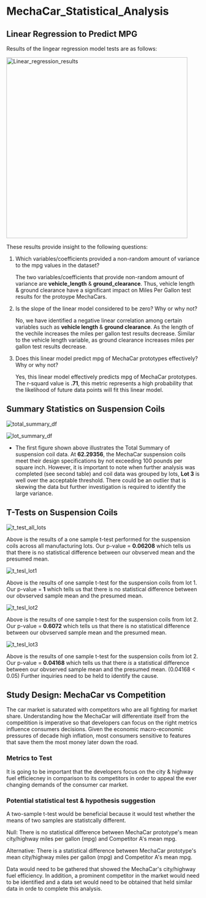 # MechaCar_Statistical_Analysis

## Linear Regression to Predict MPG

Results of the lingear regression model tests are as follows:

<img width="472" alt="Linear_regression_results" src="https://user-images.githubusercontent.com/107579508/192560288-95a314b8-02b1-4b1f-9ada-97caa7b8b9b2.png">

These results provide insight to the following questions:

1. Which variables/coefficients provided a non-random amount of variance to the mpg values in the dataset?

   The two variables/coefficients that provide non-random amount of variance are **vehicle_length** & **ground_clearance**. Thus, vehicle length & ground clearance have a significant impact on Miles Per Gallon test results for the protoype MechaCars.

2. Is the slope of the linear model considered to be zero? Why or why not?

   No, we have identified a negative linear correlation among certain variables such as **vehicle length** & **ground clearance**. As the length of the vechile increases the miles per gallon test results decrease. Similar to the vehicle length variable, as ground clearance increases miles per gallon test results decrease.

3. Does this linear model predict mpg of MechaCar prototypes effectively? Why or why not?

   Yes, this linear model effectively predicts mpg of MechaCar prototypes. The r-squard value is **.71**, this metric represents a high probability that the likelihood of future data points will fit this linear model.

## Summary Statistics on Suspension Coils

![total_summary_df](https://user-images.githubusercontent.com/107579508/192614642-24b9a209-3fcb-400f-8dce-8533b2d24e8c.png)

![lot_summary_df](https://user-images.githubusercontent.com/107579508/192614662-4bee82d2-8dae-42d5-98cf-9ee091e0ca06.png)

* The first figure shown above illustrates the Total Summary of suspension coil data. At **62.29356**, the MechaCar suspension coils meet their design specifications by not exceeding 100 pounds per square inch. However, it is important to note when further analysis was completed (see second table) and coil data was grouped by lots, **Lot 3** is well over the acceptable threshold. There could be an outlier that is skewing the data but further investigation is required to identify the large variance.

## T-Tests on Suspension Coils

![t_test_all_lots](https://user-images.githubusercontent.com/107579508/192619078-3602689d-6f61-4c78-9cf4-c5e4691f975e.png)

Above is the results of a one sample t-test performed for the suspension coils across all manufacturing lots. Our p-value = **0.06208** which tells us that there is no statistical difference between our obvserved mean and the presumed mean.

![t_tesl_lot1](https://user-images.githubusercontent.com/107579508/192619117-b0f391ce-0f9b-421a-bc83-d2e6257a2383.png)

Above is the results of one sample t-test for the suspension coils from lot 1. Our p-value = **1** which tells us that there is no statistical difference between our obvserved sample mean and the presumed mean.

![t_tesl_lot2](https://user-images.githubusercontent.com/107579508/192619126-cda645b1-eb7a-4d58-8786-24c1fb1a554f.png)

Above is the results of one sample t-test for the suspension coils from lot 2. Our p-value = **0.6072** which tells us that there is no statistical difference between our obvserved sample mean and the presumed mean.

![t_tesl_lot3](https://user-images.githubusercontent.com/107579508/192619131-a8856066-1460-4b4c-9564-7e660d8226ec.png)

Above is the results of one sample t-test for the suspension coils from lot 2. Our p-value = **0.04168** which tells us that there *is* a statistical difference between our obvserved sample mean and the presumed mean. (0.04168 < 0.05) Further inquiries need to be held to identify the cause.

## Study Design: MechaCar vs Competition

The car market is saturated with competitors who are all fighting for market share. Understanding how the MechaCar will differentiate itself from the compeitition is imperative so that developers can focus on the right metrics influence consumers decisions. Given the economic macro-economic pressures of decade high inflation, most consumers sensitive to features that save them the most money later down the road.

### Metrics to Test

It is going to be important that the developers focus on the city & highway fuel efficiecney in comparison to its competitors in order to appeal the ever changing demands of the consumer car market.

### Potential statistical test & hypothesis suggestion

A two-sample t-test would be beneficial because it would test whether the means of two samples are statistcally different. 

Null: There is no statistical difference between MechaCar prototype's mean city/highway miles per gallon (mpg) and Competitor A's mean mpg.

Alternative: There is a statistical difference between MechaCar prototype's mean city/highway miles per gallon (mpg) and Competitor A's mean mpg.

Data would need to be gathered that showed the MechaCar's city/highway fuel efficiency. In addition, a prominent competitor in the market would need to be identified and a data set would need to be obtained that held similar data in orde to complete this analysis.